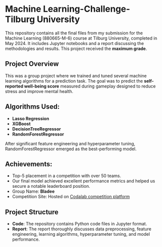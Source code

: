 # Machine Learning-Challenge-Tilburg University

This repository contains all the final files from my submission for the Machine Learning (880665-M-6) course at Tilburg University, completed in May 2024. It includes Jupyter notebooks and a report discussing the methodologies and results. This project received the **maximum grade**.

## Project Overview

This was a group project where we trained and tuned several machine learning algorithms for a prediction task. The goal was to predict the **self-reported well-being score** measured during gameplay designed to reduce stress and improve mental health.

## Algorithms Used:
- **Lasso Regression**
- **XGBoost**
- **DecisionTreeRegressor**
- **RandomForestRegressor**

After significant feature engineering and hyperparameter tuning, RandomForestRegressor emerged as the best-performing model.

## Achievements:
- Top-5 placement in a competition with over 50 teams.
- Our final model achieved excellent performance metrics and helped us secure a notable leaderboard position.
- Group Name: **Bladee**
- Competition Site: Hosted on [Codalab competition platform]([https://competitions.codalab.org/](https://codalab.lisn.upsaclay.fr/competitions/19116?secret_key=9e2695a9-5327-459d-99a1-9b765cd6750b#results))

## Project Structure
- **Code**: The repository contains Python code files in Jupyter format.
- **Report**: The report thoroughly discusses data preprocessing, feature engineering, learning algorithms, hyperparameter tuning, and model performance.

